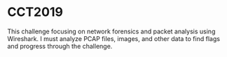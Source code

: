 # CCT2019
This challenge focusing on network forensics and packet analysis using Wireshark. I must analyze PCAP files, images, and other data to find flags and progress through the challenge. 
